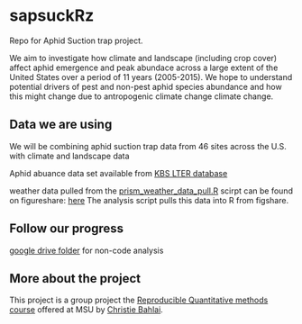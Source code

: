 # sapsuckRz
Repo for Aphid Suction trap project.

We aim to investigate how climate and landscape (including crop cover) affect aphid emergence and peak abundace across a large extent of the United States over a period of 11 years (2005-2015). We hope to understand potential drivers of pest and non-pest aphid species abundance and how this might change due to antropogenic climate change climate change.

## Data we are using

We will be combining aphid suction trap data from 46 sites across the U.S. with climate and landscape data

Aphid abuance data set available from [KBS LTER database](http://lter.kbs.msu.edu/datatables/122)

weather data pulled from the [prism_weather_data_pull.R](https://github.com/ReproducibleQM/sapsuckRz/blob/master/prism_weather_data_pull.R) scirpt can be found on figureshare: [here](https://figshare.com/articles/weather_data_csv/5012747)
The analysis script pulls this data into R from figshare.

## Follow our progress
[google drive folder](https://drive.google.com/drive/folders/0B7EmIF4p0bakV01yanpHSHFYYzA?usp=sharing) for non-code analysis

## More about the project
This project is a group project the [Reproducible Quantitative methods course](https://cbahlai.github.io/rqm-template/) offered at MSU by [Christie Bahlai](https://sites.google.com/site/cbahlai/).
